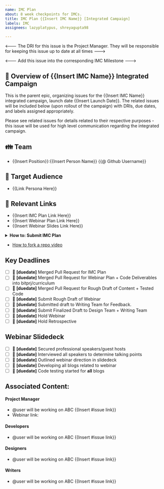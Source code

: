 ```yaml
---
name: IMC Plan
about: 8 week checkpoints for IMCs.
title: IMC Plan {{Insert IMC Name}} [Integrated Campaign]
labels: IMC
assignees: lazyplatypus, shreyagupta98

---
```


<--- The DRI for this issue is the Project Manager. They will be responsible for keeping this issue up to date at all times --->
<!-- Assign Marketing Manager to this issue -->
<--- Add this issue into the corresponding IMC Milestone --->

## 🙌 Overview of {{Insert IMC Name}}  Integrated Campaign
<!-- Assign Marketing Manager to this issue -->

This is the parent epic, organizing issues for the {{Insert IMC Name}} integrated campaign, launch date {{Insert Launch Date}}. The related issues will be included below (upon rollout of the campaign) with DRIs, due dates, and labels assigned appropriately.

Please see related issues for details related to their respective purposes - this issue will be used for high level communication regarding the integrated campaign.

## 👪 Team
- {{Insert Position}}:{{Insert Person Name}} {{@ Github Username}}

## 👥 Target Audience 
- {{Link Persona Here}}

## 🔗 Relevant Links
- {{Insert IMC Plan Link Here}}
- {{Insert Webinar Plan Link Here}}
- {{Insert Webinar Slides Link Here}}

<details><summary><b>How to: Submit IMC Plan</b></summary>
    
    - Create branch called #{{imc_name}}

    - Fork the bitprj/devrel repo
    
    - Create a file in the following folder: bitprj/devrel/{{imc_topic}}/{{imc_name}}/imc_plan.md
    
    - Commit + Push imc_plan.md
    
    - Create a pull request to merge into the #{{imc_name}} branch on bitprj/devrel
    
    - Assign your supervisor to the pull request
</details>

- [How to fork a repo video](https://app.getguru.com/card/ijjKGAyT/How-to-Fork-a-Repo-Do-a-Pull-Request)

## Key Deadlines
<!-- Determine schedule + deadlines in Week 1 -->
- [ ] 📅 **[duedate]**  Merged Pull Request for IMC Plan 
- [ ] 📅 **[duedate]**  Merged Pull Request for Webinar Plan + Code Deliverables into bitprj/curriculum
- [ ] 📅 **[duedate]**  Merged Pull Request for Rough Draft of Content + Tested Code
- [ ] 📅 **[duedate]**  Submit Rough Draft of Webinar 
- [ ] 📅 **[duedate]**  Submitted draft to Writing Team for Feedback. 
- [ ] 📅 **[duedate]**  Submit Finalized Draft to Design Team + Writing Team
- [ ] 📅 **[duedate]**  Hold Webinar
- [ ] 📅 **[duedate]**  Hold Retrospective 

## Webinar Slidedeck
- [ ] 📅 **[duedate]** Secured professional speakers/guest hosts
- [ ] 📅 **[duedate]** Interviewed all speakers to determine talking points
- [ ] 📅 **[duedate]** Outlined webinar direction in slidedeck
- [ ] 📅 **[duedate]** Developing all blogs related to webinar
- [ ] 📅 **[duedate]** Code testing started for **all** blogs

## Associated Content:
#### Project Manager
- @user will be working on ABC {{Insert #issue link}}
- Webinar link:
#### Developers
- @user will be working on ABC {{Insert #issue link}}
#### Designers
- @user will be working on ABC {{Insert #issue link}}
#### Writers
- @user will be working on ABC {{Insert #issue link}}
